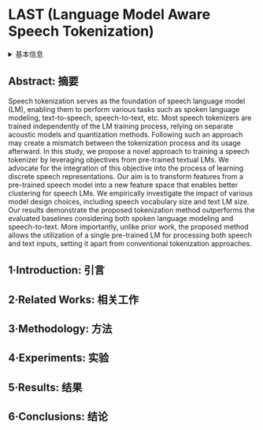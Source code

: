 # LAST (Language Model Aware Speech Tokenization)

<details>
<summary>基本信息</summary>

- 标题: "LAST: Language Model Aware Speech Tokenization"
- 作者:
  - 01 Arnon Turetzky
  - 02 Yossi Adi
- 链接:
  - [ArXiv](https://arxiv.org/abs/2409.03701)
  - [Publication]()
  - [Github]()
  - [Demo]()
- 文件:
  - [ArXiv] #TODO
  - [Publication] #TODO

</details>

## Abstract: 摘要

Speech tokenization serves as the foundation of speech language model (LM), enabling them to perform various tasks such as spoken language modeling, text-to-speech, speech-to-text, etc.
Most speech tokenizers are trained independently of the LM training process, relying on separate acoustic models and quantization methods.
Following such an approach may create a mismatch between the tokenization process and its usage afterward.
In this study, we propose a novel approach to training a speech tokenizer by leveraging objectives from pre-trained textual LMs.
We advocate for the integration of this objective into the process of learning discrete speech representations.
Our aim is to transform features from a pre-trained speech model into a new feature space that enables better clustering for speech LMs.
We empirically investigate the impact of various model design choices, including speech vocabulary size and text LM size.
Our results demonstrate the proposed tokenization method outperforms the evaluated baselines considering both spoken language modeling and speech-to-text.
More importantly, unlike prior work, the proposed method allows the utilization of a single pre-trained LM for processing both speech and text inputs, setting it apart from conventional tokenization approaches.

## 1·Introduction: 引言

## 2·Related Works: 相关工作

## 3·Methodology: 方法

## 4·Experiments: 实验

## 5·Results: 结果

## 6·Conclusions: 结论
